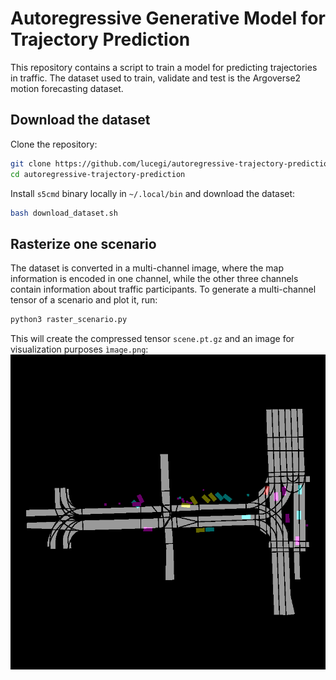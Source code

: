 # Autoregressive Generative Model for Trajectory Prediction
This repository contains a script to train a model for predicting trajectories in traffic. The dataset used to train, validate and test is the Argoverse2 motion forecasting dataset. 

## Download the dataset
Clone the repository:
```bash
git clone https://github.com/lucegi/autoregressive-trajectory-prediction.git
cd autoregressive-trajectory-prediction
```
Install ```s5cmd``` binary locally in ```~/.local/bin``` and download the dataset:
```bash
bash download_dataset.sh
```

## Rasterize one scenario
The dataset is converted in a multi-channel image, where the map information is encoded in one channel, while the other three channels contain information about traffic participants.
To generate a multi-channel tensor of a scenario and plot it, run:
```bash
python3 raster_scenario.py
```
This will create the compressed tensor ```scene.pt.gz``` and an image for visualization purposes ```ìmage.png```:
![Alt text](media/image.png)
